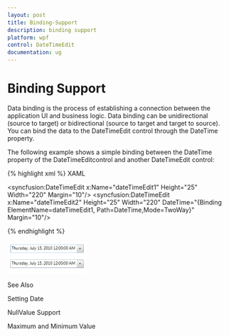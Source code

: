 ```yaml
---
layout: post
title: Binding-Support
description: binding support
platform: wpf
control: DateTimeEdit
documentation: ug
---
```


# Binding Support

Data binding is the process of establishing a connection between the application UI and business logic. Data binding can be unidirectional (source to target) or bidirectional (source to target and target to source). You can bind the data to the DateTimeEdit control through the DateTime property.

The following example shows a simple binding between the DateTime property of the DateTimeEditcontrol and another DateTimeEdit control:



{% highlight xml %}
XAML

<syncfusion:DateTimeEdit x:Name="dateTimeEdit1" Height="25" Width="220" Margin="10"/>
<syncfusion:DateTimeEdit x:Name="dateTimeEdit2" Height="25" Width="220"  DateTime="{Binding ElementName=dateTimeEdit1, Path=DateTime,Mode=TwoWay}"  Margin="10"/>

{% endhighlight  %}

![](Binding-Support_images/Binding-Support_img1.png)



See Also

Setting Date

NullValue Support

Maximum and Minimum Value

